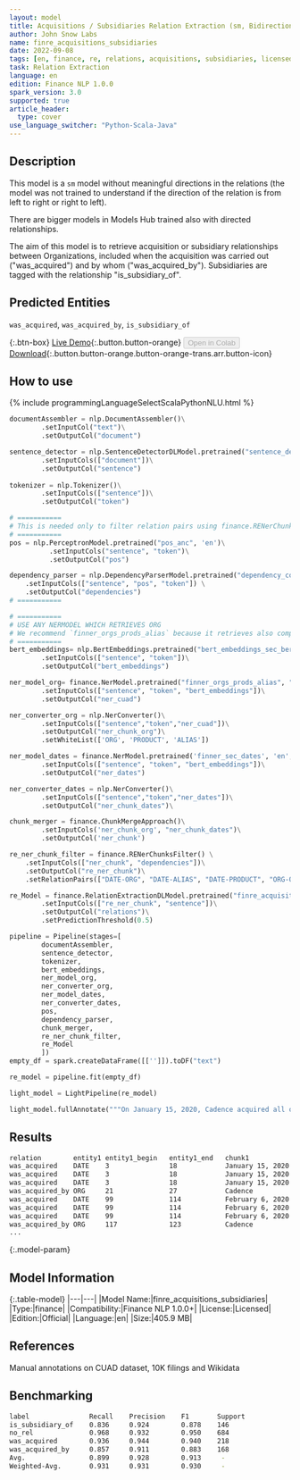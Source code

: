 ```yaml
---
layout: model
title: Acquisitions / Subsidiaries Relation Extraction (sm, Bidirectional)
author: John Snow Labs
name: finre_acquisitions_subsidiaries
date: 2022-09-08
tags: [en, finance, re, relations, acquisitions, subsidiaries, licensed]
task: Relation Extraction
language: en
edition: Finance NLP 1.0.0
spark_version: 3.0
supported: true
article_header:
  type: cover
use_language_switcher: "Python-Scala-Java"
---
```


## Description

This model is a `sm` model without meaningful directions in the relations (the model was not trained to understand if the direction of the relation is from left to right or right to left).

There are bigger models in Models Hub trained also with directed relationships.

The aim of this model is to retrieve acquisition or subsidiary relationships between Organizations, included when the acquisition was carried out ("was_acquired") and by whom ("was_acquired_by"). Subsidiaries are tagged with the relationship "is_subsidiary_of".

## Predicted Entities

`was_acquired`, `was_acquired_by`, `is_subsidiary_of`

{:.btn-box}
[Live Demo](https://demo.johnsnowlabs.com/finance/FINRE_ACQUISITIONS/){:.button.button-orange}
<button class="button button-orange" disabled>Open in Colab</button>
[Download](https://s3.amazonaws.com/auxdata.johnsnowlabs.com/finance/models/finre_acquisitions_subsidiaries_en_1.0.0_3.2_1662641362605.zip){:.button.button-orange.button-orange-trans.arr.button-icon}

## How to use



<div class="tabs-box" markdown="1">
{% include programmingLanguageSelectScalaPythonNLU.html %}

```python
documentAssembler = nlp.DocumentAssembler()\
        .setInputCol("text")\
        .setOutputCol("document")

sentence_detector = nlp.SentenceDetectorDLModel.pretrained("sentence_detector_dl", "en")\
        .setInputCols(["document"])\
        .setOutputCol("sentence")
        
tokenizer = nlp.Tokenizer()\
        .setInputCols(["sentence"])\
        .setOutputCol("token")

# ===========
# This is needed only to filter relation pairs using finance.RENerChunksFilter (see below)
# ===========
pos = nlp.PerceptronModel.pretrained("pos_anc", 'en')\
          .setInputCols("sentence", "token")\
          .setOutputCol("pos")

dependency_parser = nlp.DependencyParserModel.pretrained("dependency_conllu", "en") \
    .setInputCols(["sentence", "pos", "token"]) \
    .setOutputCol("dependencies")
# ===========

# ===========
# USE ANY NERMODEL WHICH RETRIEVES ORG
# We recommend `finner_orgs_prods_alias` because it retrieves also companies Aliases (as "AWS" in the sentence "Amazon Web Services (AWS)")
# ===========
bert_embeddings= nlp.BertEmbeddings.pretrained("bert_embeddings_sec_bert_base","en")\
        .setInputCols(["sentence", "token"])\
        .setOutputCol("bert_embeddings")

ner_model_org= finance.NerModel.pretrained("finner_orgs_prods_alias", "en", "finance/models")\
        .setInputCols(["sentence", "token", "bert_embeddings"])\
        .setOutputCol("ner_cuad")

ner_converter_org = nlp.NerConverter()\
        .setInputCols(["sentence","token","ner_cuad"])\
        .setOutputCol("ner_chunk_org")\
        .setWhiteList(['ORG', 'PRODUCT', 'ALIAS'])

ner_model_dates = finance.NerModel.pretrained('finner_sec_dates', 'en', 'finance/models')\
        .setInputCols(["sentence", "token", "bert_embeddings"])\
        .setOutputCol("ner_dates")

ner_converter_dates = nlp.NerConverter()\
        .setInputCols(["sentence","token","ner_dates"])\
        .setOutputCol("ner_chunk_dates")\

chunk_merger = finance.ChunkMergeApproach()\
        .setInputCols('ner_chunk_org', "ner_chunk_dates")\
        .setOutputCol('ner_chunk')

re_ner_chunk_filter = finance.RENerChunksFilter() \
    .setInputCols(["ner_chunk", "dependencies"])\
    .setOutputCol("re_ner_chunk")\
    .setRelationPairs(["DATE-ORG", "DATE-ALIAS", "DATE-PRODUCT", "ORG-ORG"])

re_Model = finance.RelationExtractionDLModel.pretrained("finre_acquisitions_subsidiaries", "en", "finance/models")\
        .setInputCols(["re_ner_chunk", "sentence"])\
        .setOutputCol("relations")\
        .setPredictionThreshold(0.5)

pipeline = Pipeline(stages=[
        documentAssembler,
        sentence_detector,
        tokenizer,
        bert_embeddings,
        ner_model_org,
        ner_converter_org,      
        ner_model_dates,
        ner_converter_dates,
        pos,
        dependency_parser,        
        chunk_merger,
        re_ner_chunk_filter,
        re_Model
        ])
empty_df = spark.createDataFrame([['']]).toDF("text")

re_model = pipeline.fit(empty_df)

light_model = LightPipeline(re_model)

light_model.fullAnnotate("""On January 15, 2020, Cadence acquired all of the outstanding equity of AWR Corporation ("AWR"). On February 6, 2020, Cadence also acquired all of the outstanding equity of Integrand Software, Inc. ("Integrand").""")
```

</div>

## Results

```bash
relation        entity1 entity1_begin	entity1_end   chunk1             entity2     entity2_begin   entity2_end  chunk2                    confidence
was_acquired	DATE	3               18            January 15, 2020   ORG	     21	             27           Cadence                   0.99962
was_acquired	DATE	3               18            January 15, 2020   ORG	     71	             85           AWR Corporation           0.99949
was_acquired	DATE	3               18            January 15, 2020   ALIAS	     89	             91           AWR                       0.99967
was_acquired_by ORG     21              27            Cadence            ORG	     71	             85           AWR Corporation           0.79408
was_acquired	DATE	99              114           February 6, 2020   ORG	     117             123          Cadence                   0.99968
was_acquired	DATE	99              114           February 6, 2020   ORG	     172             195          Integrand Software, Inc.  0.99955
was_acquired	DATE	99              114           February 6, 2020   ALIAS	     199             207          Integrand                 0.99918
was_acquired_by ORG     117             123           Cadence            ORG	     172             195          Integrand Software, Inc.  0.64350
...     
```

{:.model-param}
## Model Information

{:.table-model}
|---|---|
|Model Name:|finre_acquisitions_subsidiaries|
|Type:|finance|
|Compatibility:|Finance NLP 1.0.0+|
|License:|Licensed|
|Edition:|Official|
|Language:|en|
|Size:|405.9 MB|

## References

Manual annotations on CUAD dataset, 10K filings and Wikidata

## Benchmarking

```bash
label               Recall    Precision    F1       Support
is_subsidiary_of    0.836     0.924        0.878    146
no_rel              0.968     0.932        0.950    684
was_acquired        0.936     0.944        0.940    218
was_acquired_by     0.857     0.911        0.883    168
Avg.                0.899     0.928        0.913     -
Weighted-Avg.       0.931     0.931        0.930     -
```
